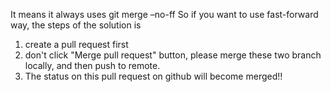 ---
---
It means it always uses
    git merge –no-ff
So if you want to use fast-forward way, the steps of the solution is
1. create a pull request first     
2. don't click "Merge pull request" button, please merge these two branch locally, and then push to remote.
3. The status on this pull request on github will become merged!!
